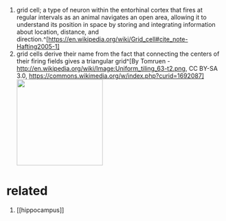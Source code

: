 1. grid cell; a type of neuron within the entorhinal cortex that fires at regular intervals as an animal navigates an open area, allowing it to understand its position in space by storing and integrating information about location, distance, and direction.^[https://en.wikipedia.org/wiki/Grid_cell#cite_note-Hafting2005-1]
2. grid cells derive their name from the fact that connecting the centers of their firing fields gives a triangular grid^[By Tomruen - http://en.wikipedia.org/wiki/Image:Uniform_tiling_63-t2.png, CC BY-SA 3.0, https://commons.wikimedia.org/w/index.php?curid=1692087]
	<img src="https://upload.wikimedia.org/wikipedia/commons/5/53/Uniform_tiling_63-t2.png" width="200" />
	
# related
1. [[hippocampus]]